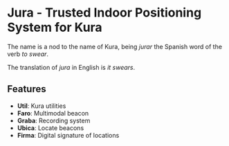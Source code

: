 # Jura - Trusted Indoor Positioning System for Kura

The name is a nod to the name of Kura, being *jurar* the Spanish word of the verb *to swear*.

The translation of *jura* in English is *it swears*.

## Features

* **Util**: Kura utilities
* **Faro**: Multimodal beacon
* **Graba**: Recording system
* **Ubica**: Locate beacons
* **Firma**: Digital signature of locations
